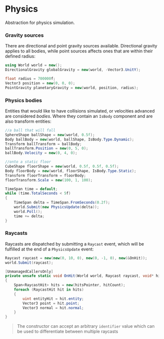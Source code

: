 # Physics
Abstraction for physics simulation.

### Gravity sources
There are directional and point gravity sources available. Directional gravity applies
to all bodies, while point sources affects ones that are within their defined radius:
```cs
using World world = new();
DirectionalGravity globalGravity = new(world, -Vector3.UnitY);

float radius = 700000f;
Vector3 position = new(0, 0, 0);
PointGravity planetaryGravity = new(world, position, radius);
```

### Physics bodies
Entities that would like to have collisions simulated, or velocities advanced are
considered _bodies_. Where they contain an `IsBody` component and are also transform entities:
```cs
//a ball that will fall
SphereShape ballShape = new(world, 0.5f);
Body ballBody = new(world, ballShape, IsBody.Type.Dynamic);
Transform ballTransform = ballBody;
ballTransform.Position = new(0, 5, 0);
ballBody.Velocity = new(0, 4, 0);

//onto a static floor
CubeShape floorShape = new(world, 0.5f, 0.5f, 0.5f);
Body floorBody = new(world, floorShape, IsBody.Type.Static);
Transform floorTransform = floorBody;
floorTransform.Scale = new(100, 1, 100);

TimeSpan time = default;
while (time.TotalSeconds < 5f)
{
    TimeSpan delta = TimeSpan.FromSeconds(0.2f);
    world.Submit(new PhysicsUpdate(delta));
    world.Poll();
    time += delta;
}
```

### Raycasts
Raycasts are dispatched by submitting a `Raycast` event, which will be fulfilled
at the end of a `PhysicsUpdate` event:
```cs
Raycast raycast = new(new(0, 10, 0), new(0, -1, 0), new(&OnHit));
world.Submit(raycast);

[UnmanagedCallersOnly]
private unsafe static void OnHit(World world, Raycast raycast, void* hitsPointer, int hitCount)
{
    Span<RaycastHit> hits = new(hitsPointer, hitCount);
    foreach (RaycastHit hit in hits)
    {
        uint entityHit = hit.entity;
        Vector3 point = hit.point;
        Vector3 normal = hit.normal;
    }
}
```

> The constructor can accept an arbitrary `identifier` value which can be used to
differentiate between multiple raycasts